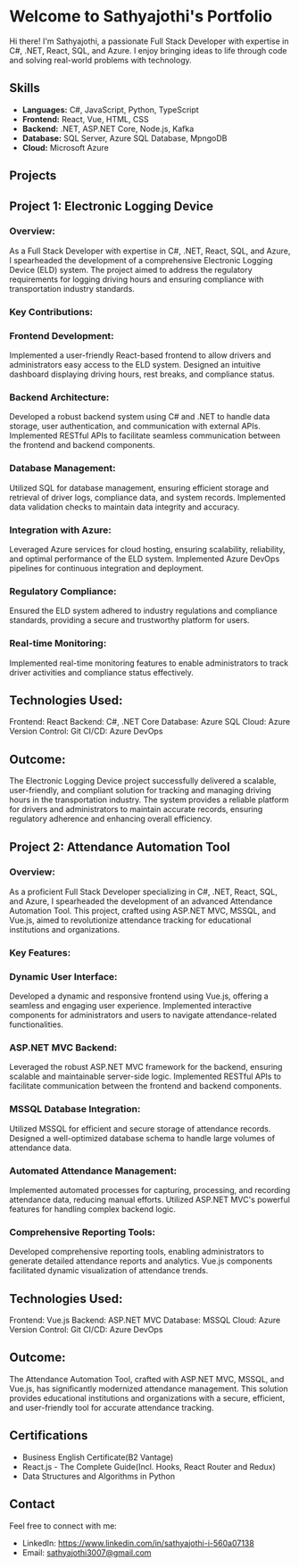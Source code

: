 # Welcome to Sathyajothi's Portfolio

Hi there! I'm Sathyajothi, a passionate Full Stack Developer with expertise in C#, .NET, React, SQL, and Azure. I enjoy bringing ideas to life through code and solving real-world problems with technology.

## Skills

- **Languages:** C#, JavaScript, Python, TypeScript
- **Frontend:** React, Vue, HTML, CSS
- **Backend:** .NET, ASP.NET Core, Node.js, Kafka
- **Database:** SQL Server, Azure SQL Database, MpngoDB
- **Cloud:** Microsoft Azure

## Projects

## Project 1: Electronic Logging Device
### Overview:
As a Full Stack Developer with expertise in C#, .NET, React, SQL, and Azure, I spearheaded the development of a comprehensive Electronic Logging Device (ELD) system. The project aimed to address the regulatory requirements for logging driving hours and ensuring compliance with transportation industry standards.

### Key Contributions:

### Frontend Development:
Implemented a user-friendly React-based frontend to allow drivers and administrators easy access to the ELD system.
Designed an intuitive dashboard displaying driving hours, rest breaks, and compliance status.

### Backend Architecture:
Developed a robust backend system using C# and .NET to handle data storage, user authentication, and communication with external APIs.
Implemented RESTful APIs to facilitate seamless communication between the frontend and backend components.

### Database Management:
Utilized SQL for database management, ensuring efficient storage and retrieval of driver logs, compliance data, and system records.
Implemented data validation checks to maintain data integrity and accuracy.

### Integration with Azure:
Leveraged Azure services for cloud hosting, ensuring scalability, reliability, and optimal performance of the ELD system.
Implemented Azure DevOps pipelines for continuous integration and deployment.

### Regulatory Compliance:
Ensured the ELD system adhered to industry regulations and compliance standards, providing a secure and trustworthy platform for users.

### Real-time Monitoring:
Implemented real-time monitoring features to enable administrators to track driver activities and compliance status effectively.

## Technologies Used:
Frontend: React
Backend: C#, .NET Core
Database: Azure SQL
Cloud: Azure
Version Control: Git
CI/CD: Azure DevOps

## Outcome:
The Electronic Logging Device project successfully delivered a scalable, user-friendly, and compliant solution for tracking and managing driving hours in the transportation industry. The system provides a reliable platform for drivers and administrators to maintain accurate records, ensuring regulatory adherence and enhancing overall efficiency.

## Project 2: Attendance Automation Tool
### Overview:
As a proficient Full Stack Developer specializing in C#, .NET, React, SQL, and Azure, I spearheaded the development of an advanced Attendance Automation Tool. This project, crafted using ASP.NET MVC, MSSQL, and Vue.js, aimed to revolutionize attendance tracking for educational institutions and organizations.

### Key Features:

### Dynamic User Interface:
Developed a dynamic and responsive frontend using Vue.js, offering a seamless and engaging user experience.
Implemented interactive components for administrators and users to navigate attendance-related functionalities.

### ASP.NET MVC Backend:
Leveraged the robust ASP.NET MVC framework for the backend, ensuring scalable and maintainable server-side logic.
Implemented RESTful APIs to facilitate communication between the frontend and backend components.

### MSSQL Database Integration:
Utilized MSSQL for efficient and secure storage of attendance records.
Designed a well-optimized database schema to handle large volumes of attendance data.

### Automated Attendance Management:
Implemented automated processes for capturing, processing, and recording attendance data, reducing manual efforts.
Utilized ASP.NET MVC's powerful features for handling complex backend logic.

### Comprehensive Reporting Tools:
Developed comprehensive reporting tools, enabling administrators to generate detailed attendance reports and analytics.
Vue.js components facilitated dynamic visualization of attendance trends.

## Technologies Used:
Frontend: Vue.js
Backend: ASP.NET MVC
Database: MSSQL
Cloud: Azure
Version Control: Git
CI/CD: Azure DevOps

## Outcome:
The Attendance Automation Tool, crafted with ASP.NET MVC, MSSQL, and Vue.js, has significantly modernized attendance management. This solution provides educational institutions and organizations with a secure, efficient, and user-friendly tool for accurate attendance tracking.

## Certifications

- Business English Certificate(B2 Vantage)
- React.js - The Complete Guide(Incl. Hooks, React Router and Redux)
- Data Structures and Algorithms in Python

## Contact

Feel free to connect with me:
- LinkedIn: https://www.linkedin.com/in/sathyajothi-i-560a07138
- Email: sathyajothi3007@gmail.com
